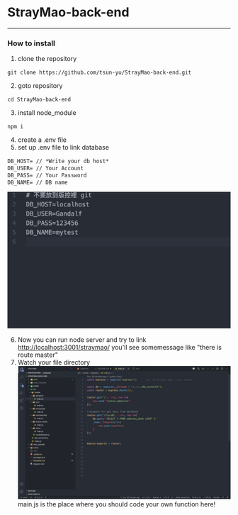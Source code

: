 # StrayMao-back-end

---

### How to install

1. clone the repository

```
git clone https://github.com/tsun-yu/StrayMao-back-end.git
```

2. goto repository

```
cd StrayMao-back-end
```

3. install node_module

```
npm i
```

4. create a .env file
5. set up .env file to link database
```
DB_HOST= // *Write your db host*
DB_USER= // Your Account
DB_PASS= // Your Password
DB_NAME= // DB name
```
![example](./data/example.png "example") 


6. Now you can run node server and try to link <http://localhost:3001/straymao/>
you'll see somemessage like "there is route master" 
7. Watch your file directory
![code here](./data/code_here.png "Code Here")
main.js is the place where you should code your own function here!

